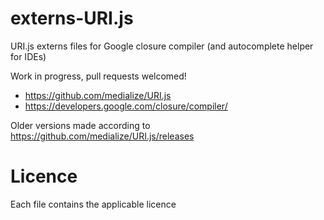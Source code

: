 # externs-URI.js
URI.js externs files for Google closure compiler (and autocomplete helper for IDEs)

Work in progress, pull requests welcomed!
 - https://github.com/medialize/URI.js
 - https://developers.google.com/closure/compiler/
 

Older versions made according to https://github.com/medialize/URI.js/releases

# Licence

Each file contains the applicable licence
